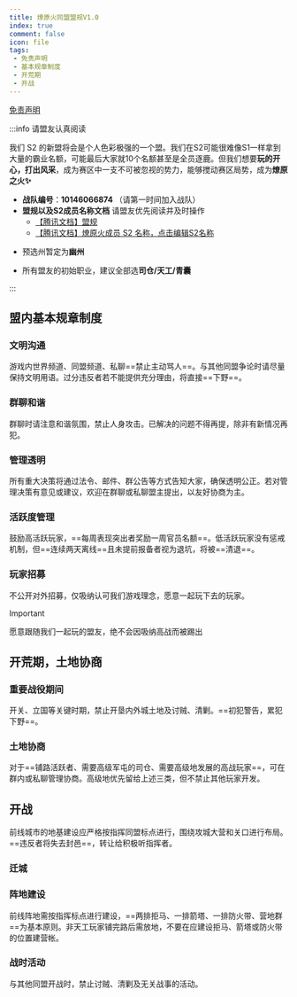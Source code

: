 ```yaml
---
title: 燎原火同盟盟规V1.0
index: true
comment: false
icon: file
tags:
 - 免责声明
 - 基本规章制度
 - 开荒期
 - 开战
---
```


[免责声明](./README.md)

:::info 请盟友认真阅读

 我们 S2 的新盟将会是个人色彩极强的一个盟。我们在S2可能很难像S1一样拿到大量的霸业名额，可能最后大家就10个名额甚至是全员逐鹿。但我们想要**玩的开心，打出风采**，成为赛区中一支不可被忽视的势力，能够搅动赛区局势，成为<strong>燎原之火✨</strong>
 - **战队编号**：**10146066874**  （请第一时间加入战队）
 - **盟规以及S2成员名称文档** 请盟友优先阅读并及时操作
    * <a href="https://docs.qq.com/doc/DZUZJSlRlaFlLUXJC">【腾讯文档】盟规</a> 
    * <a href="https://docs.qq.com/sheet/DZXFVblhKeEh2bXB1?tab=BB08J2">【腾讯文档】燎原火成员 S2 名称，点击编辑S2名称</a>
 * 预选州暂定为**幽州**
 - 所有盟友的初始职业，建议全部选**司仓/天工/青囊**

:::


## 盟内基本规章制度

### 文明沟通

游戏内世界频道、同盟频道、私聊==禁止主动骂人==。与其他同盟争论时请尽量保持文明用语。过分违反者若不能提供充分理由，将直接==下野==。 


### 群聊和谐

群聊时请注意和谐氛围，禁止人身攻击。已解决的问题不得再提，除非有新情况再犯。 


### 管理透明

所有重大决策将通过法令、邮件、群公告等方式告知大家，确保透明公正。若对管理决策有意见或建议，欢迎在群聊或私聊盟主提出，以友好协商为主。 


### 活跃度管理

鼓励高活跃玩家，==每周表现突出者奖励一周官员名额==。低活跃玩家没有惩戒机制，但==连续两天离线==且未提前报备者视为退坑，将被==清退==。


### 玩家招募

不公开对外招募，仅吸纳认可我们游戏理念，愿意一起玩下去的玩家。
> [!important]
> 愿意跟随我们一起玩的盟友，绝不会因吸纳高战而被踢出


## 开荒期，土地协商

### 重要战役期间

开关、立国等关键时期，禁止开垦内外城土地及讨贼、清剿。==初犯警告，累犯下野==。 


### 土地协商

对于==铺路活跃者、需要高级军屯的司仓、需要高级地发展的高战玩家==，可在群内或私聊管理协商。高级地优先留给上述三类，但不禁止其他玩家开发。 


## 开战

前线城市的地基建设应严格按指挥同盟标点进行，围绕攻城大营和关口进行布局。==违反者将失去封邑==，转让给积极听指挥者。 


### 迁城


### 阵地建设

前线阵地需按指挥标点进行建设，==两排拒马、一排箭塔、一排防火带、营地群==为基本原则。非天工玩家铺完路后需放地，不要在应建设拒马、箭塔或防火带的位置建营帐。


### 战时活动

与其他同盟开战时，禁止讨贼、清剿及无关战事的活动。 
